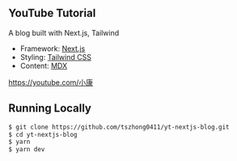 ## YouTube Tutorial

A blog built with Next.js, Tailwind

- Framework: [Next.js](https://nextjs.org)
- Styling: [Tailwind CSS](https://tailwindcss.com/)
- Content: [MDX](https://mdxjs.com/)

https://youtube.com/小康

## Running Locally

```bash
$ git clone https://github.com/tszhong0411/yt-nextjs-blog.git
$ cd yt-nextjs-blog
$ yarn
$ yarn dev
```
